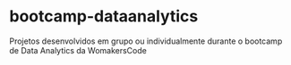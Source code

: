 # bootcamp-dataanalytics
Projetos desenvolvidos em grupo ou individualmente durante o bootcamp de Data Analytics da WomakersCode

